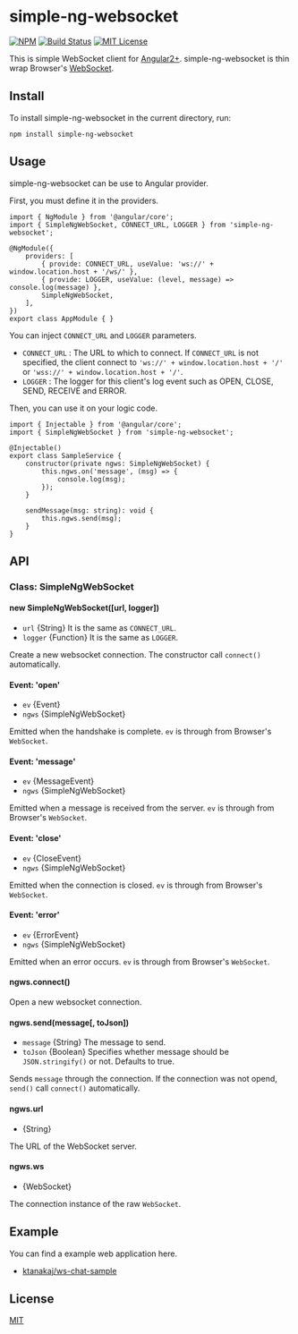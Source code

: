# simple-ng-websocket
[![NPM](https://nodei.co/npm/simple-ng-websocket.png?downloads=true)](https://nodei.co/npm/simple-ng-websocket/)
[![Build Status](https://travis-ci.org/ktanakaj/simple-ng-websocket.svg?branch=master)](https://travis-ci.org/ktanakaj/simple-ng-websocket)
[![MIT License](http://img.shields.io/badge/license-MIT-blue.svg?style=flat)](LICENSE)

This is simple WebSocket client for [Angular2+](https://angular.io/). simple-ng-websocket is thin wrap Browser's [WebSocket](https://developer.mozilla.org/en/docs/Web/API/WebSocket).

## Install
To install simple-ng-websocket in the current directory, run:

    npm install simple-ng-websocket

## Usage
simple-ng-websocket can be use to Angular provider.

First, you must define it in the providers.

    import { NgModule } from '@angular/core';
    import { SimpleNgWebSocket, CONNECT_URL, LOGGER } from 'simple-ng-websocket';

    @NgModule({
    	providers: [
    		{ provide: CONNECT_URL, useValue: 'ws://' + window.location.host + '/ws/' },
    		{ provide: LOGGER, useValue: (level, message) => console.log(message) },
    		SimpleNgWebSocket,
    	],
    })
    export class AppModule { }

You can inject `CONNECT_URL` and `LOGGER` parameters.

* `CONNECT_URL` : The URL to which to connect. If `CONNECT_URL` is not specified, the client connect to `'ws://' + window.location.host + '/'` or `'wss://' + window.location.host + '/'`.
* `LOGGER` : The logger for this client's log event such as OPEN, CLOSE, SEND, RECEIVE and ERROR.

Then, you can use it on your logic code.

    import { Injectable } from '@angular/core';
    import { SimpleNgWebSocket } from 'simple-ng-websocket';

    @Injectable()
    export class SampleService {
    	constructor(private ngws: SimpleNgWebSocket) {
    		this.ngws.on('message', (msg) => {
    			console.log(msg);
    		});
    	}

    	sendMessage(msg: string): void {
    		this.ngws.send(msg);
    	}
    }

## API

### Class: SimpleNgWebSocket
#### new SimpleNgWebSocket([url, logger])
* `url` {String} It is the same as `CONNECT_URL`.
* `logger` {Function} It is the same as `LOGGER`.

Create a new websocket connection. The constructor call `connect()` automatically.

#### Event: 'open'
* `ev` {Event}
* `ngws` {SimpleNgWebSocket}

Emitted when the handshake is complete. `ev` is through from Browser's `WebSocket`.

#### Event: 'message'
* `ev` {MessageEvent}
* `ngws` {SimpleNgWebSocket}

Emitted when a message is received from the server. `ev` is through from Browser's `WebSocket`.

#### Event: 'close'
* `ev` {CloseEvent}
* `ngws` {SimpleNgWebSocket}

Emitted when the connection is closed. `ev` is through from Browser's `WebSocket`.

#### Event: 'error'
* `ev` {ErrorEvent}
* `ngws` {SimpleNgWebSocket}

Emitted when an error occurs. `ev` is through from Browser's `WebSocket`.

#### ngws.connect()
Open a new websocket connection.

#### ngws.send(message[, toJson])
* `message` {String} The message to send.
* `toJson` {Boolean} Specifies whether message should be `JSON.stringify()` or not. Defaults to true.

Sends `message` through the connection. If the connection was not opend, `send()` call `connect()` automatically.

#### ngws.url
* {String}

The URL of the WebSocket server.

#### ngws.ws
* {WebSocket}

The connection instance of the raw `WebSocket`.

## Example
You can find a example web application here.

* [ktanakaj/ws-chat-sample](https://github.com/ktanakaj/ws-chat-sample)

## License
[MIT](https://github.com/ktanakaj/simple-ng-websocket/blob/master/LICENSE)
